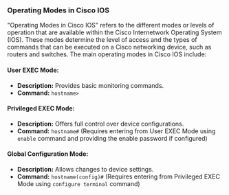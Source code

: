 ### Operating Modes in Cisco IOS

"Operating Modes in Cisco IOS" refers to the different modes or levels of operation that are available within the Cisco Internetwork Operating System (IOS). These modes determine the level of access and the types of commands that can be executed on a Cisco networking device, such as routers and switches. The main operating modes in Cisco IOS include:

#### User EXEC Mode:

- **Description:** Provides basic monitoring commands.
- **Command:** `hostname>`

#### Privileged EXEC Mode:

- **Description:** Offers full control over device configurations.
- **Command:** `hostname#` (Requires entering from User EXEC Mode using `enable` command and providing the enable password if configured)

#### Global Configuration Mode:

- **Description:** Allows changes to device settings.
- **Command:** `hostname(config)#` (Requires entering from Privileged EXEC Mode using `configure terminal` command)
